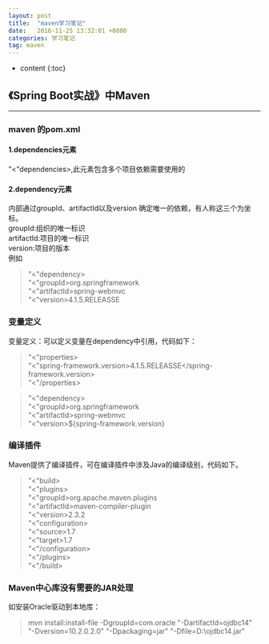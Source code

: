 ```yaml
---
layout: post
title:  "maven学习笔记"
date:   2016-11-25 13:32:01 +0800
categories: 学习笔记
tag: maven
---
```


* content
{:toc}


## 《Spring Boot实战》中Maven

----------

### maven 的pom.xml

#### 1.dependencies元素

"<"dependencies></dependencies>,此元素包含多个项目依赖需要使用的<dependency></dependency>

#### 2.dependency元素

<dependency></dependency>内部通过groupId、artifactId以及version 确定唯一的依赖，有人称这三个为坐标。
<br/>groupId:组织的唯一标识
<br/>artifactId:项目的唯一标识
<br/>version:项目的版本
<br/>例如

>"<"dependency>
<br/> "<"groupId>org.springframework</groupId>
<br/> "<"artifactId>spring-webmvc</artifactId>
<br/> "<"version>4.1.5.RELEASSE</version>

### 变量定义

变量定义：<properties></properties>可以定义变量在dependency中引用，代码如下：

>"<"properties>
	<br/>"<"spring-framework.version>4.1.5.RELEASSE</spring-framework.version>
<br/>"<"/properties>

>"<"dependency>
<br/> "<"groupId>org.springframework</groupId>
<br/> "<"artifactId>spring-webmvc</artifactId>
<br/> "<"version>${spring-framework.version}</version>

### 编译插件

Maven提供了编译插件，可在编译插件中涉及Java的编译级别，代码如下。

>"<"build>
<br/> "<"plugins>
<br/> "<"groupId>org.apache.maven.plugins</groupId>
<br/> "<"artifactId>maven-compiler-plugin</artifactId>
<br/> "<"version>2.3.2</version>
<br/> "<"configuration>
<br/> "<"source>1.7</source>
<br/> "<"target>1.7</target>
<br/> "<"/configuration>
<br/> "<"/plugins>
<br/> "<"/build>
 
### Maven中心库没有需要的JAR处理
如安装Oracle驱动到本地库：
>mvn install:install-file -DgroupId=com.oracle "-DartifactId=ojdbc14" 
<br/>"-Dversion=10.2.0.2.0" "-Dpackaging=jar" "-Dfile=D:\ojdbc14.jar"
 
 
 
 
 
 
 

[jekyll]:      http://jekyllrb.com
[jekyll-gh]:   https://github.com/jekyll/jekyll
[jekyll-help]: https://github.com/jekyll/jekyll-help
